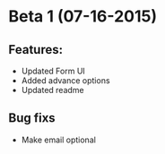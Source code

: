 # Beta 1 (07-16-2015)

## Features:
- Updated Form UI
- Added advance options
- Updated readme

## Bug fixs
- Make email optional
